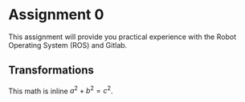 # Assignment 0

This assignment will provide you practical experience with the Robot Operating 
System (ROS) and Gitlab.

## Transformations

This math is inline $`a^2+b^2=c^2`$.
